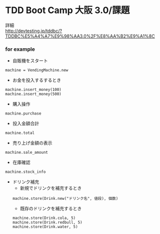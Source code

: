 # TDD Boot Camp 大阪 3.0/課題
詳細  
http://devtesting.jp/tddbc/?TDDBC%E5%A4%A7%E9%98%AA3.0%2F%E8%AA%B2%E9%A1%8C
### for example
- 自販機をスタート
```
machine = VendingMachine.new
```

- お金を投入するするとき
```
machine.insert_money(100)
machine.insert_money(500)
```

- 購入操作
```
machine.purchase
```

- 投入金額合計
```
machine.total
```

- 売り上げ金額の表示
```
machine.sale_amount
```

- 在庫確認
```
machine.stock_info
```

- ドリンク補充
  - 新規でドリンクを補充するとき
  ```
  machine.store(Drink.new("ドリンク名", 値段), 個数)
  ```
  - 既存のドリンクを補充するとき
  ```
  machine.store(Drink.cola, 5)
  machine.store(Drink.redbull, 5)
  machine.store(Drink.water, 5)
  ```
